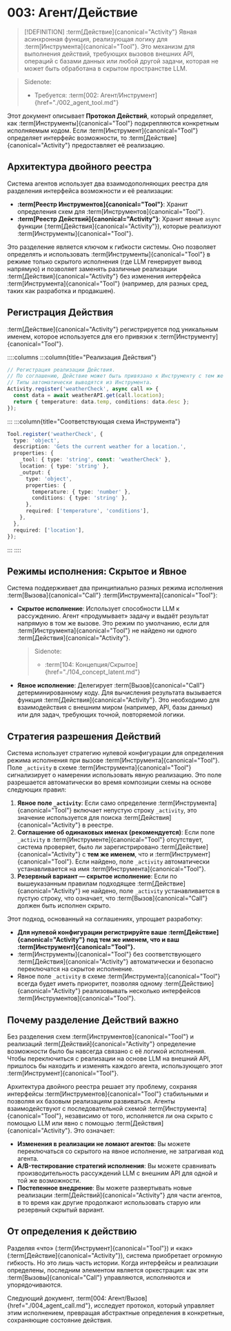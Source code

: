 # 003: Агент/Действие

> [!DEFINITION] :term[Действие]{canonical="Activity"}
> Явная асинхронная функция, реализующая логику для :term[Инструмента]{canonical="Tool"}. Это механизм для выполнения действий, требующих вызовов внешних API, операций с базами данных или любой другой задачи, которая не может быть обработана в скрытом пространстве LLM.

> Sidenote:
> - Требуется: :term[002: Агент/Инструмент]{href="./002_agent_tool.md"}

Этот документ описывает **Протокол Действий**, который определяет, как :term[Инструменты]{canonical="Tool"} подкрепляются конкретным исполняемым кодом. Если :term[Инструмент]{canonical="Tool"} определяет интерфейс возможности, то :term[Действие]{canonical="Activity"} предоставляет её реализацию.

## Архитектура двойного реестра

Система агентов использует два взаимодополняющих реестра для разделения интерфейса возможности и её реализации:

- **:term[Реестр Инструментов]{canonical="Tool"}**: Хранит определения схем для :term[Инструментов]{canonical="Tool"}.
- **:term[Реестр Действий]{canonical="Activity"}**: Хранит явные `async` функции (:term[Действия]{canonical="Activity"}), которые реализуют :term[Инструменты]{canonical="Tool"}.

Это разделение является ключом к гибкости системы. Оно позволяет определять и использовать :term[Инструменты]{canonical="Tool"} в режиме только скрытого исполнения (где LLM генерирует вывод напрямую) и позволяет заменять различные реализации :term[Действия]{canonical="Activity"} без изменения интерфейса :term[Инструмента]{canonical="Tool"} (например, для разных сред, таких как разработка и продакшен).

## Регистрация Действия

:term[Действие]{canonical="Activity"} регистрируется под уникальным именем, которое используется для его привязки к :term[Инструменту]{canonical="Tool"}.

::::columns
:::column{title="Реализация Действия"}

```typescript
// Регистрация реализации Действия.
// По соглашению, Действие может быть привязано к Инструменту с тем же именем.
// Типы автоматически выводятся из Инструмента.
Activity.register('weatherCheck', async call => {
  const data = await weatherAPI.get(call.location);
  return { temperature: data.temp, conditions: data.desc };
});
```

:::
:::column{title="Соответствующая схема Инструмента"}

```typescript
Tool.register('weatherCheck', {
  type: 'object',
  description: 'Gets the current weather for a location.',
  properties: {
    _tool: { type: 'string', const: 'weatherCheck' },
    location: { type: 'string' },
    _output: {
      type: 'object',
      properties: {
        temperature: { type: 'number' },
        conditions: { type: 'string' },
      },
      required: ['temperature', 'conditions'],
    },
  },
  required: ['location'],
});
```

:::
::::

## Режимы исполнения: Скрытое и Явное

Система поддерживает два принципиально разных режима исполнения :term[Вызова]{canonical="Call"} :term[Инструмента]{canonical="Tool"}:

- **Скрытое исполнение**: Использует способности LLM к рассуждению. Агент «продумывает» задачу и выдаёт результат напрямую в том же вызове. Это режим по умолчанию, если для :term[Инструмента]{canonical="Tool"} не найдено ни одного :term[Действия]{canonical="Activity"}.
  > Sidenote:
  > - :term[104: Концепция/Скрытое]{href="./104_concept_latent.md"}
- **Явное исполнение**: Делегирует :term[Вызов]{canonical="Call"} детерминированному коду. Для вычисления результата вызывается функция :term[Действия]{canonical="Activity"}. Это необходимо для взаимодействия с внешним миром (например, API, базы данных) или для задач, требующих точной, повторяемой логики.

## Стратегия разрешения Действий

Система использует стратегию нулевой конфигурации для определения режима исполнения при вызове :term[Инструмента]{canonical="Tool"}. Поле `_activity` в схеме :term[Инструмента]{canonical="Tool"} сигнализирует о намерении использовать явную реализацию. Это поле разрешается автоматически во время композиции схемы на основе следующих правил:

1.  **Явное поле `_activity`**: Если само определение :term[Инструмента]{canonical="Tool"} включает непустую строку `_activity`, это значение используется для поиска :term[Действия]{canonical="Activity"} в реестре.
2.  **Соглашение об одинаковых именах (рекомендуется)**: Если поле `_activity` в :term[Инструменте]{canonical="Tool"} отсутствует, система проверяет, было ли зарегистрировано :term[Действие]{canonical="Activity"} с **тем же именем**, что и :term[Инструмент]{canonical="Tool"}. Если найдено, поле `_activity` автоматически устанавливается на имя :term[Инструмента]{canonical="Tool"}.
3.  **Резервный вариант — скрытое исполнение**: Если по вышеуказанным правилам подходящее :term[Действие]{canonical="Activity"} не найдено, поле `_activity` устанавливается в пустую строку, что означает, что :term[Вызов]{canonical="Call"} должен быть исполнен скрыто.

Этот подход, основанный на соглашениях, упрощает разработку:

- **Для нулевой конфигурации регистрируйте ваше :term[Действие]{canonical="Activity"} под тем же именем, что и ваш :term[Инструмент]{canonical="Tool"}.**
- :term[Инструменты]{canonical="Tool"} без соответствующего :term[Действия]{canonical="Activity"} автоматически и безопасно переключатся на скрытое исполнение.
- Явное поле `_activity` в схеме :term[Инструмента]{canonical="Tool"} всегда будет иметь приоритет, позволяя одному :term[Действию]{canonical="Activity"} реализовывать несколько интерфейсов :term[Инструментов]{canonical="Tool"}.

## Почему разделение Действий важно

Без разделения схем :term[Инструментов]{canonical="Tool"} и реализаций :term[Действий]{canonical="Activity"} определение возможности было бы навсегда связано с её логикой исполнения. Чтобы переключиться с реализации на основе LLM на внешний API, пришлось бы находить и изменять каждого агента, использующего этот :term[Инструмент]{canonical="Tool"}.

Архитектура двойного реестра решает эту проблему, сохраняя интерфейсы :term[Инструментов]{canonical="Tool"} стабильными и позволяя их базовым реализациям развиваться. Агенты взаимодействуют с последовательной схемой :term[Инструмента]{canonical="Tool"}, независимо от того, исполняется ли она скрыто с помощью LLM или явно с помощью :term[Действия]{canonical="Activity"}. Это означает:

- **Изменения в реализации не ломают агентов**: Вы можете переключаться со скрытого на явное исполнение, не затрагивая код агента.
- **A/B-тестирование стратегий исполнения**: Вы можете сравнивать производительность рассуждений LLM с внешним API для одной и той же возможности.
- **Постепенное внедрение**: Вы можете развертывать новые реализации :term[Действий]{canonical="Activity"} для части агентов, в то время как другие продолжают использовать старую или резервный скрытый вариант.

## От определения к действию

Разделяя «что» (:term[Инструмент]{canonical="Tool"}) и «как» (:term[Действие]{canonical="Activity"}), система приобретает огромную гибкость. Но это лишь часть истории. Когда интерфейсы и реализации определены, последним элементом является оркестрация: как эти :term[Вызовы]{canonical="Call"} управляются, исполняются и упорядочиваются.

Следующий документ, :term[004: Агент/Вызов]{href="./004_agent_call.md"}, исследует протокол, который управляет этим исполнением, превращая абстрактные определения в конкретные, сохраняющие состояние действия.